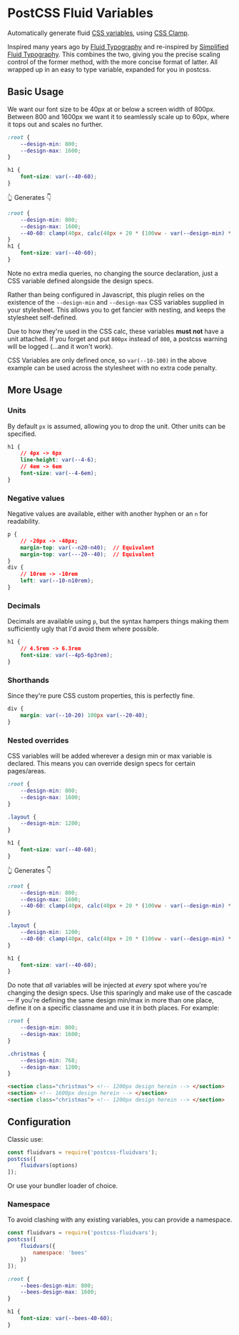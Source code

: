 # PostCSS Fluid Variables
Automatically generate fluid [CSS variables](https://developer.mozilla.org/en-US/docs/Web/CSS/--*), using [CSS Clamp](https://caniuse.com/?search=clamp()).

Inspired many years ago by [Fluid Typography](https://css-tricks.com/snippets/css/fluid-typography/) and re-inspired by [Simplified Fluid Typography](https://css-tricks.com/simplified-fluid-typography/). This combines the two, giving you the precise scaling control of the former method, with the more concise format of latter. All wrapped up in an easy to type variable, expanded for you in postcss.

## Basic Usage
We want our font size to be 40px at or below a screen width of 800px. Between 800 and 1600px we want it to seamlessly scale up to 60px, where it tops out and scales no further.
```css
:root {
    --design-min: 800;
    --design-max: 1600;
}

h1 {
    font-size: var(--40-60);
}
```
👆 Generates 👇
```css
:root {
    --design-min: 800;
    --design-max: 1600;
    --40-60: clamp(40px, calc(40px + 20 * (100vw - var(--design-min) * 1px) / (var(--design-max) - var(--design-min))), 60px);
}
h1 {
    font-size: var(--40-60);
}
```
Note no extra media queries, no changing the source declaration, just a CSS variable defined alongside the design specs.

Rather than being configured in Javascript, this plugin relies on the existence of the `--design-min` and `--design-max` CSS variables supplied in your stylesheet. This allows you to get fancier with nesting, and keeps the stylesheet self-defined.

Due to how they're used in the CSS calc, these variables **must not** have a unit attached. If you forget and put `800px` instead of `800`, a postcss warning will be logged (...and it won't work).

CSS Variables are only defined once, so `var(--10-100)` in the above example can be used across the stylesheet with no extra code penalty.

## More Usage

### Units
By default `px` is assumed, allowing you to drop the unit. Other units can be specified.
```css
h1 {
    // 4px -> 6px
    line-height: var(--4-6);
    // 4em -> 6em
    font-size: var(--4-6em);
}
```

### Negative values
Negative values are available, either with another hyphen or an `n` for readability.
```css
p {
    // -20px -> -40px;
    margin-top: var(--n20-n40);  // Equivalent
    margin-top: var(---20--40);  // Equivalent
}
div {
    // 10rem -> -10rem
    left: var(--10-n10rem);
}
```

### Decimals
Decimals are available using `p`, but the syntax hampers things making them sufficiently ugly that I'd avoid them where possible.
```css
h1 {
    // 4.5rem -> 6.3rem
    font-size: var(--4p5-6p3rem);
}
```

### Shorthands
Since they're pure CSS custom properties, this is perfectly fine.
```css
div {
    margin: var(--10-20) 100px var(--20-40);
}
```

### Nested overrides
CSS variables will be added wherever a design min or max variable is declared. This means you can override design specs for certain pages/areas.
```css
:root {
    --design-min: 800;
    --design-max: 1600;
}

.layout {
    --design-min: 1200;
}

h1 {
    font-size: var(--40-60);
}
```
👆 Generates 👇
```css
:root {
    --design-min: 800;
    --design-max: 1600;
    --40-60: clamp(40px, calc(40px + 20 * (100vw - var(--design-min) * 1px) / (var(--design-max) - var(--design-min))), 60px);
}

.layout {
    --design-min: 1200;
    --40-60: clamp(40px, calc(40px + 20 * (100vw - var(--design-min) * 1px) / (var(--design-max) - var(--design-min))), 60px);
}

h1 {
    font-size: var(--40-60);
}
```
Do note that _all_ variables will be injected at _every_ spot where you're changing the design specs. Use this sparingly and make use of the cascade — if you're defining the same design min/max in more than one place, define it on a specific classname and use it in both places. For example:
```css
:root {
    --design-min: 800;
    --design-max: 1600;
}

.christmas {
    --design-min: 768;
    --design-max: 1200;
}
```
```html
<section class="christmas"> <!-- 1200px design herein --> </section>
<section> <!-- 1600px design herein --> </section>
<section class="christmas"> <!-- 1200px design herein --> </section>
```

## Configuration
Classic use:
```js
const fluidvars = require('postcss-fluidvars');
postcss([
    fluidvars(options)
]);
```
Or use your bundler loader of choice.

### Namespace
To avoid clashing with any existing variables, you can provide a namespace.
```js
const fluidvars = require('postcss-fluidvars');
postcss([
    fluidvars({
        namespace: 'bees'
    })
]);
```

```css
:root {
    --bees-design-min: 800;
    --bees-design-max: 1600;
}

h1 {
    font-size: var(--bees-40-60);
}
```